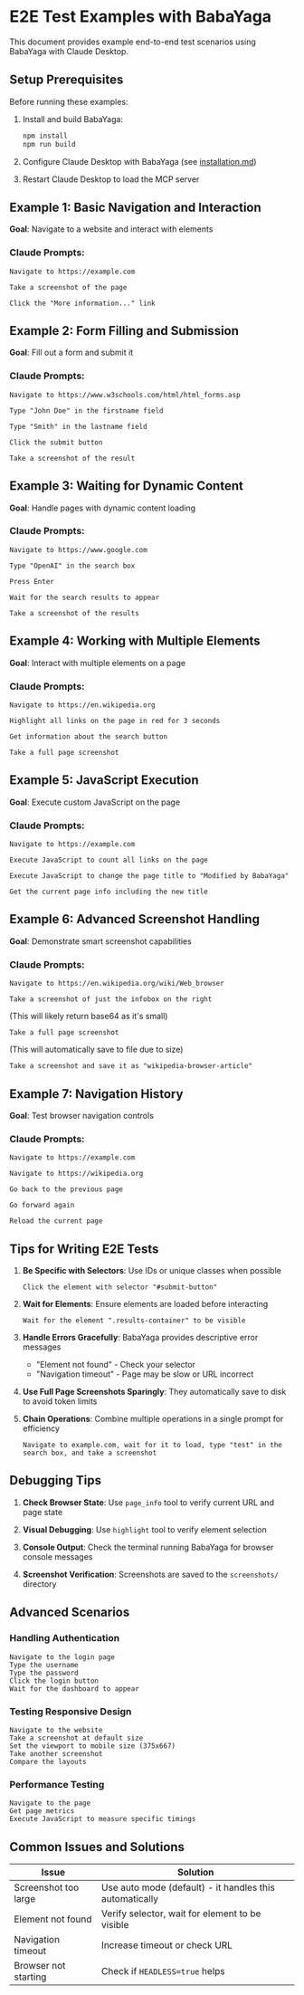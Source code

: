 # E2E Test Examples with BabaYaga

This document provides example end-to-end test scenarios using BabaYaga with Claude Desktop.

## Setup Prerequisites

Before running these examples:

1. Install and build BabaYaga:
   ```bash
   npm install
   npm run build
   ```

2. Configure Claude Desktop with BabaYaga (see [installation.md](installation.md))

3. Restart Claude Desktop to load the MCP server

## Example 1: Basic Navigation and Interaction

**Goal**: Navigate to a website and interact with elements

### Claude Prompts:

```
Navigate to https://example.com
```

```
Take a screenshot of the page
```

```
Click the "More information..." link
```

## Example 2: Form Filling and Submission

**Goal**: Fill out a form and submit it

### Claude Prompts:

```
Navigate to https://www.w3schools.com/html/html_forms.asp
```

```
Type "John Doe" in the firstname field
```

```
Type "Smith" in the lastname field
```

```
Click the submit button
```

```
Take a screenshot of the result
```

## Example 3: Waiting for Dynamic Content

**Goal**: Handle pages with dynamic content loading

### Claude Prompts:

```
Navigate to https://www.google.com
```

```
Type "OpenAI" in the search box
```

```
Press Enter
```

```
Wait for the search results to appear
```

```
Take a screenshot of the results
```

## Example 4: Working with Multiple Elements

**Goal**: Interact with multiple elements on a page

### Claude Prompts:

```
Navigate to https://en.wikipedia.org
```

```
Highlight all links on the page in red for 3 seconds
```

```
Get information about the search button
```

```
Take a full page screenshot
```

## Example 5: JavaScript Execution

**Goal**: Execute custom JavaScript on the page

### Claude Prompts:

```
Navigate to https://example.com
```

```
Execute JavaScript to count all links on the page
```

```
Execute JavaScript to change the page title to "Modified by BabaYaga"
```

```
Get the current page info including the new title
```

## Example 6: Advanced Screenshot Handling

**Goal**: Demonstrate smart screenshot capabilities

### Claude Prompts:

```
Navigate to https://en.wikipedia.org/wiki/Web_browser
```

```
Take a screenshot of just the infobox on the right
```
(This will likely return base64 as it's small)

```
Take a full page screenshot
```
(This will automatically save to file due to size)

```
Take a screenshot and save it as "wikipedia-browser-article"
```

## Example 7: Navigation History

**Goal**: Test browser navigation controls

### Claude Prompts:

```
Navigate to https://example.com
```

```
Navigate to https://wikipedia.org
```

```
Go back to the previous page
```

```
Go forward again
```

```
Reload the current page
```

## Tips for Writing E2E Tests

1. **Be Specific with Selectors**: Use IDs or unique classes when possible
   ```
   Click the element with selector "#submit-button"
   ```

2. **Wait for Elements**: Ensure elements are loaded before interacting
   ```
   Wait for the element ".results-container" to be visible
   ```

3. **Handle Errors Gracefully**: BabaYaga provides descriptive error messages
   - "Element not found" - Check your selector
   - "Navigation timeout" - Page may be slow or URL incorrect

4. **Use Full Page Screenshots Sparingly**: They automatically save to disk to avoid token limits

5. **Chain Operations**: Combine multiple operations in a single prompt for efficiency
   ```
   Navigate to example.com, wait for it to load, type "test" in the search box, and take a screenshot
   ```

## Debugging Tips

1. **Check Browser State**: Use `page_info` tool to verify current URL and page state

2. **Visual Debugging**: Use `highlight` tool to verify element selection

3. **Console Output**: Check the terminal running BabaYaga for browser console messages

4. **Screenshot Verification**: Screenshots are saved to the `screenshots/` directory

## Advanced Scenarios

### Handling Authentication

```
Navigate to the login page
Type the username
Type the password
Click the login button
Wait for the dashboard to appear
```

### Testing Responsive Design

```
Navigate to the website
Take a screenshot at default size
Set the viewport to mobile size (375x667)
Take another screenshot
Compare the layouts
```

### Performance Testing

```
Navigate to the page
Get page metrics
Execute JavaScript to measure specific timings
```

## Common Issues and Solutions

| Issue | Solution |
|-------|----------|
| Screenshot too large | Use auto mode (default) - it handles this automatically |
| Element not found | Verify selector, wait for element to be visible |
| Navigation timeout | Increase timeout or check URL |
| Browser not starting | Check if `HEADLESS=true` helps |